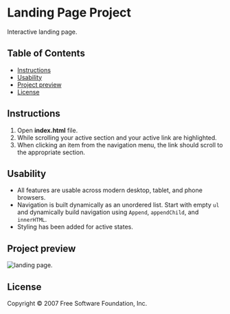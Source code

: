 # Landing Page Project
Interactive landing page.   


  
## Table of Contents  

* [Instructions](#instructions)  
* [Usability](#usability)  
* [Project preview](#project-preview)  
* [License](#License)  


## Instructions  
 
1. Open **index.html** file.   
2. While scrolling your active section and your active link are highlighted.  
3. When clicking an item from the navigation menu, the link should scroll to the  appropriate section.

## Usability  

- All features are usable across modern desktop, tablet, and phone browsers.  
- Navigation is built dynamically as an unordered list. Start with empty `ul` and   dynamically build navigation using `Append`, `appendChild`, and `innerHTML`.    
- Styling has been added for active states.

## Project preview  
![landing page](/imgs\Screenshot20%2021-08-2420%162027.jpg).


## License  
Copyright © 2007 Free Software Foundation, Inc.
